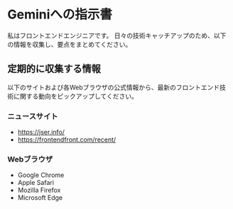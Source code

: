# Geminiへの指示書

私はフロントエンドエンジニアです。
日々の技術キャッチアップのため、以下の情報を収集し、要点をまとめてください。

## 定期的に収集する情報

以下のサイトおよび各Webブラウザの公式情報から、最新のフロントエンド技術に関する動向をピックアップしてください。

### ニュースサイト

- https://jser.info/
- https://frontendfront.com/recent/

### Webブラウザ

- Google Chrome
- Apple Safari
- Mozilla Firefox
- Microsoft Edge
